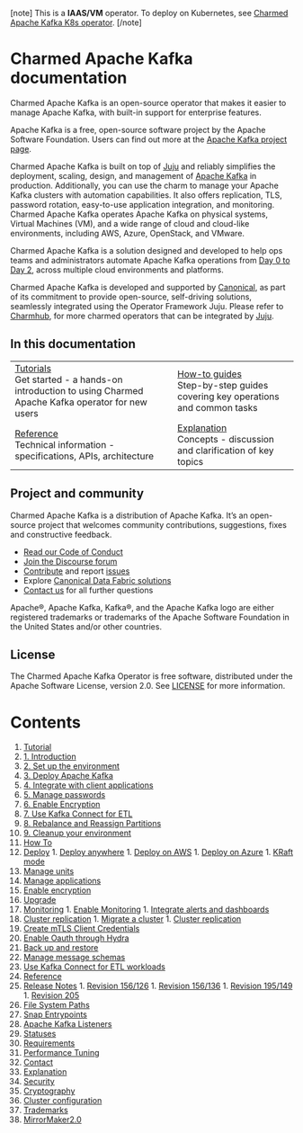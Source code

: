 [note]
This is a **IAAS/VM** operator. To deploy on Kubernetes, see [Charmed Apache Kafka K8s operator](https://charmhub.io/kafka-k8s).
[/note]

# Charmed Apache Kafka documentation

Charmed Apache Kafka is an open-source operator that makes it easier to manage Apache Kafka, with built-in support for enterprise features. 

Apache Kafka is a free, open-source software project by the Apache Software Foundation. Users can find out more at the [Apache Kafka project page](https://kafka.apache.org).

Charmed Apache Kafka is built on top of [Juju](https://juju.is/) and reliably simplifies the deployment, scaling, design, and management of [Apache Kafka](https://kafka.apache.org/) in production. Additionally, you can use the charm to manage your Apache Kafka clusters with automation capabilities. It also offers replication, TLS, password rotation, easy-to-use application integration, and monitoring.
Charmed Apache Kafka operates Apache Kafka on physical systems, Virtual Machines (VM), and a wide range of cloud and cloud-like environments, including AWS, Azure, OpenStack, and VMware. 

Charmed Apache Kafka is a solution designed and developed to help ops teams and 
administrators automate Apache Kafka operations from [Day 0 to Day 2](https://codilime.com/blog/day-0-day-1-day-2-the-software-lifecycle-in-the-cloud-age/), across multiple cloud environments and platforms.

Charmed Apache Kafka is developed and supported by [Canonical](https://canonical.com/), as part of its commitment to 
provide open-source, self-driving solutions, seamlessly integrated using the Operator Framework Juju. Please 
refer to [Charmhub](https://charmhub.io/), for more charmed operators that can be integrated by [Juju](https://juju.is/).

## In this documentation

| | |
|--|--|
|  [Tutorials](/t/charmed-kafka-tutorial-overview/10571)</br>  Get started - a hands-on introduction to using Charmed Apache Kafka operator for new users </br> |  [How-to guides](/t/charmed-kafka-how-to-manage-units/10287) </br> Step-by-step guides covering key operations and common tasks |
| [Reference](/t/charmed-apache-kafka-documentation-reference-file-system-paths/13262) </br> Technical information - specifications, APIs, architecture | [Explanation](/t/charmed-apache-kafka-documentation-explanation-security-hardening-guide/15830) </br> Concepts - discussion and clarification of key topics  |

## Project and community

Charmed Apache Kafka is a distribution of Apache Kafka. It’s an open-source project that welcomes community contributions, suggestions, fixes and constructive feedback.

- [Read our Code of Conduct](https://ubuntu.com/community/code-of-conduct)
- [Join the Discourse forum](https://discourse.charmhub.io/tag/kafka)
- [Contribute](https://github.com/canonical/kafka-operator/blob/main/CONTRIBUTING.md) and report [issues](https://github.com/canonical/kafka-operator/issues/new)
- Explore [Canonical Data Fabric solutions](https://canonical.com/data)
- [Contact us]([/t/13107) for all further questions

Apache®, Apache Kafka, Kafka®, and the Apache Kafka logo are either registered trademarks or trademarks of the Apache Software Foundation in the United States and/or other countries.

## License

The Charmed Apache Kafka Operator is free software, distributed under the Apache Software License, version 2.0. See [LICENSE](https://github.com/canonical/kafka-operator/blob/main/LICENSE) for more information.

# Contents

1. [Tutorial](tutorial)
  1. [1. Introduction](tutorial/t-overview.md)
  1. [2. Set up the environment](tutorial/t-setup-environment.md)
  1. [3. Deploy Apache Kafka](tutorial/t-deploy.md)
  1. [4. Integrate with client applications](tutorial/t-relate-kafka.md)
  1. [5. Manage passwords](tutorial/t-manage-passwords.md)
  1. [6. Enable Encryption](tutorial/t-enable-encryption.md)
  1. [7. Use Kafka Connect for ETL](tutorial/t-kafka-connect.md)
  1. [8. Rebalance and Reassign Partitions](tutorial/t-reassign-partitions.md)
  1. [9. Cleanup your environment](tutorial/t-cleanup-environment.md)
1. [How To](how-to)
  1. [Deploy](how-to/h-deploy)
    1. [Deploy anywhere](how-to/h-deploy/h-deploy-anywhere.md)
    1. [Deploy on AWS](how-to/h-deploy/h-deploy-aws.md)
    1. [Deploy on Azure](how-to/h-deploy/h-deploy-azure.md)
    1. [KRaft mode](how-to/h-deploy/h-kraft-mode.md)
  1. [Manage units](how-to/h-manage-units.md)
  1. [Manage applications](how-to/h-manage-app.md)
  1. [Enable encryption](how-to/h-enable-encryption.md)
  1. [Upgrade](how-to/h-upgrade.md)
  1. [Monitoring](how-to/h-monitoring)
    1. [Enable Monitoring](how-to/h-monitoring/h-enable-monitoring.md)
    1. [Integrate alerts and dashboards](how-to/h-monitoring/h-integrate-alerts-dashboards.md)
  1. [Cluster replication](how-to/h-cluster-replication)
    1. [Migrate a cluster](how-to/h-cluster-replication/h-cluster-migration.md)
    1. [Cluster replication](how-to/h-cluster-replication/h-cluster-replication.md)
  1. [Create mTLS Client Credentials](how-to/h-create-mtls-client-credentials.md)
  1. [Enable Oauth through Hydra](how-to/h-enable-oauth.md)
  1. [Back up and restore](how-to/h-backup.md)
  1. [Manage message schemas](how-to/h-manage-message-schemas.md)
  1. [Use Kafka Connect for ETL workloads](how-to/h-kafka-connect.md)
1. [Reference](reference)
  1. [Release Notes](reference/r-releases)
    1. [Revision 156/126](reference/r-releases/r-rev156_126.md)
    1. [Revision 156/136](reference/r-releases/r-rev156_136.md)
    1. [Revision 195/149](reference/r-releases/r-rev195_149.md)
    1. [Revision 205](reference/r-releases/r-rev205.md)
  1. [File System Paths](reference/r-file-system-paths.md)
  1. [Snap Entrypoints](reference/r-snap-entrypoints.md)
  1. [Apache Kafka Listeners](reference/r-listeners.md)
  1. [Statuses](reference/r-statuses.md)
  1. [Requirements](reference/r-requirements.md)
  1. [Performance Tuning](reference/r-performance-tuning.md)
  1. [Contact](reference/r-contacts.md)
1. [Explanation](explanation)
  1. [Security](explanation/e-security.md)
  1. [Cryptography](explanation/e-cryptography.md)
  1. [Cluster configuration](explanation/e-cluster-configuration.md)
  1. [Trademarks](explanation/e-trademarks.md)
  1. [MirrorMaker2.0](explanation/e-mirrormaker.md)